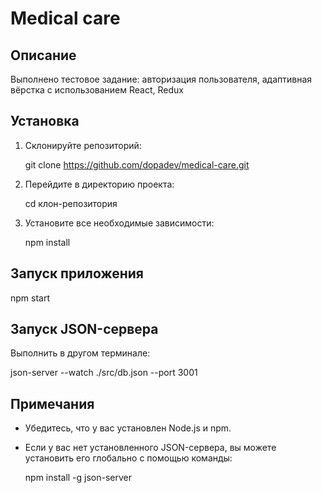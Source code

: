 # Medical care

## Описание

Выполнено тестовое задание: авторизация пользователя, адаптивная вёрстка с использованием React, Redux

## Установка

1. Склонируйте репозиторий:

   git clone https://github.com/dopadev/medical-care.git

2. Перейдите в директорию проекта:

   cd клон-репозитория

3. Установите все необходимые зависимости:

   npm install

## Запуск приложения

npm start

## Запуск JSON-сервера

Выполнить в другом терминале:

json-server --watch ./src/db.json --port 3001

## Примечания

- Убедитесь, что у вас установлен Node.js и npm.
- Если у вас нет установленного JSON-сервера, вы можете установить его глобально с помощью команды:

  npm install -g json-server
